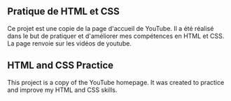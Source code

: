 ## Pratique de HTML et CSS

Ce projet est une copie de la page d'accueil de YouTube. Il a été réalisé dans le but de pratiquer et d'améliorer mes compétences en HTML et CSS. La page renvoie sur les vidéos de youtube.

## HTML and CSS Practice

This project is a copy of the YouTube homepage. It was created to practice and improve my HTML and CSS skills.
